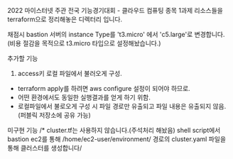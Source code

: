 2022 마이스터넷 주관 전국 기능경기대회 - 클라우드 컴퓨팅 종목 1과제 리소스들을 terraform으로 정리해놓은 디렉터리 입니다.

채점시 bastion 서버의 instance Type를 't3.micro' 에서 'c5.large'로 변경합니다. (비용 절감을 목적으로 t3.micro 타입으로 설정해놨습니다.)


추가할 기능 
1. access키 로컬 파일에서 불러오게 구성.
  - terraform apply를 하려면 aws configure 설정이 되어야 하므로.
  - 어떤 환경에서도 동일한 실행결과를 얻게 하기 위함.
  - 로컬파일에서 불로오게 구성 시 파일 경로만 유출되고 파일 내용은 유출되지 않음. (퍼블릭 저장소에 공유 가능)



미구현 기능
/* cluster.tf는 사용하지 않습니다.(주석처리 해놨음)
shell script에서 bastion ec2를 통해 /home/ec2-user/environment/ 경로의 cluster.yaml 파일을 통해
클러스터를 생성합니다/
